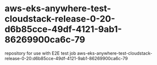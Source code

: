 # aws-eks-anywhere-test-cloudstack-release-0-20-d6b85cce-49df-4121-9ab1-86269900ca6c-79
repository for use with E2E test job aws-eks-anywhere-test-cloudstack-release-0-20:d6b85cce-49df-4121-9ab1-86269900ca6c-79
